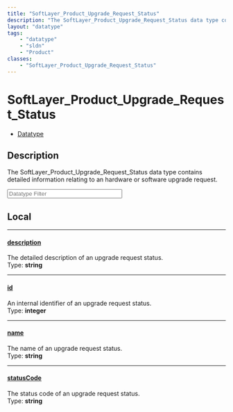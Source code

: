 ```yaml
---
title: "SoftLayer_Product_Upgrade_Request_Status"
description: "The SoftLayer_Product_Upgrade_Request_Status data type contains detailed information relating to an hardware or software... "
layout: "datatype"
tags:
    - "datatype"
    - "sldn"
    - "Product"
classes:
    - "SoftLayer_Product_Upgrade_Request_Status"
---
```


# SoftLayer_Product_Upgrade_Request_Status
<div id='service-datatype'>
    <ul id='sldn-reference-tabs'>
        <li id='datatype'> <a href='/reference/datatypes/SoftLayer_Product_Upgrade_Request_Status' >Datatype</a></li>
    </ul>
</div>

## Description 
The SoftLayer_Product_Upgrade_Request_Status data type contains detailed information relating to an hardware or software upgrade request. 





<!-- Filer BEGIN -->
<div class="view-filters">
        <div class="clearfix">
            <div class="search-input-box">
                <input placeholder="Datatype Filter" onkeyup="titleSearch(inputId='prop-input', divId='properties', elementClass='prop-row')" 
                    type="text" id="prop-input" value="" size="30" maxlength="128" class="form-text">
            </div>
        </div>
</div>
<!-- Filer END -->

<div id="properties" class="content">
<div id="localProperties" class="prop-content" >

## Local
<div class="prop-row">

-----
[description]: #description
#### [description]
The detailed description of an upgrade request status.  
<span class="type-label">Type: </span>**string**


</div>
<div class="prop-row">

-----
[id]: #id
#### [id]
An internal identifier of an upgrade request status.  
<span class="type-label">Type: </span>**integer**


</div>
<div class="prop-row">

-----
[name]: #name
#### [name]
The name of an upgrade request status.  
<span class="type-label">Type: </span>**string**


</div>
<div class="prop-row">

-----
[statusCode]: #statuscode
#### [statusCode]
The status code of an upgrade request status.  
<span class="type-label">Type: </span>**string**


</div>
</div>
<!-- LOCAL PROPERTY END -->

</div>


